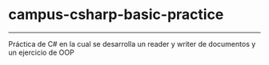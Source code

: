 # campus-csharp-basic-practice
------------------------------
Práctica de C# en la cual se desarrolla un reader y writer de documentos y un ejercicio de OOP
